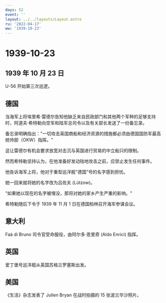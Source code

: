 ```yaml
---
days: 52
event: ''
layout: ../../layouts/Layout.astro
ru: '2022-04-17'
ww: '1939-10-23'
---
```


# 1939-10-23

## 1939 年 10 月 23 日

U-56 开始第三次巡逻。

## 德国

当海军上将埃里希·雷德尔告知他缺乏来自民政部门和其他两个军种的足够支持时，阿道夫·希特勒向空军和陆军总司令以及有关部长发送了一份备忘录。

备忘录明确指出："一切攻击英国商船和经济资源的措施都必须由德国国防军最高统帅部（OKW）指挥。"

这让雷德尔有机会要求放宽对击沉与英国进行贸易的中立船只的限制。

然而希特勒坚持认为，在他准备好发动陆地攻击之前，应禁止发生任何事件。

他告诉海军上将，他对于重型巡洋舰"德国"号的名字感到担忧。

她一回来就将她的名字改为吕佐夫 (Lützow)。

"如果她以现在的名字被埋没，那将对她的家乡产生严重的影响。"

希特勒随后下令于 1939 年 11 月 1 日在德国柏林召开海军参谋会议。

## 意大利

Faà di Bruno 司令官受命服役，由阿尔多·恩里奇 (Aldo Enrici) 指挥。

## 英国

爱丁堡号巡洋舰从英国苏格兰罗塞斯出发。

## 美国

《生活》杂志发表了 Julien Bryan 在战时拍摄的 15 张波兰华沙照片。